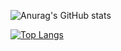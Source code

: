 ![Anurag's GitHub stats](https://github-readme-stats.vercel.app/api?username=oficialarthurmagalhaes&hide=prs&show_icons=true&theme=transparent)

[![Top Langs](https://github-readme-stats.vercel.app/api/top-langs/?username=oficialarthurmagalhaes&layout=compact&theme=transparent)](https://github.com/oficialarthurmagalhaes/github-readme-stats)
